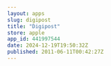 ```yaml
---
layout: apps
slug: digipost
title: "Digipost"
store: apple
app_id: 441997544
date: 2024-12-19T19:50:32Z
published: 2011-06-11T00:42:27Z
---
```

